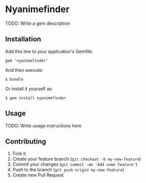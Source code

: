 # Nyanimefinder

TODO: Write a gem description

## Installation

Add this line to your application's Gemfile:

    gem 'nyanimefinder'

And then execute:

    $ bundle

Or install it yourself as:

    $ gem install nyanimefinder

## Usage

TODO: Write usage instructions here

## Contributing

1. Fork it
2. Create your feature branch (`git checkout -b my-new-feature`)
3. Commit your changes (`git commit -am 'Add some feature'`)
4. Push to the branch (`git push origin my-new-feature`)
5. Create new Pull Request
